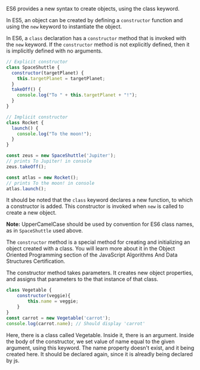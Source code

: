 ES6 provides a new syntax to create objects, using the class keyword.

In ES5, an object can be created by defining a `constructor` function and using the `new` keyword to instantiate the object.

In ES6, a `class` declaration has a `constructor` method that is invoked with the `new` keyword. If the `constructor` method is not explicitly defined, then it is implicitly defined with no arguments.

```js
// Explicit constructor
class SpaceShuttle {
  constructor(targetPlanet) {
    this.targetPlanet = targetPlanet;
  }
  takeOff() {
    console.log("To " + this.targetPlanet + "!");
  }
}

// Implicit constructor 
class Rocket {
  launch() {
    console.log("To the moon!");
  }
}

const zeus = new SpaceShuttle('Jupiter');
// prints To Jupiter! in console
zeus.takeOff();

const atlas = new Rocket();
// prints To the moon! in console
atlas.launch();
```

It should be noted that the `class` keyword declares a new function, to which a constructor is added. This constructor is invoked when `new` is called to create a new object.

**Note:** UpperCamelCase should be used by convention for ES6 class names, as in `SpaceShuttle` used above.

The `constructor` method is a special method for creating and initializing an object created with a class. You will learn more about it in the Object Oriented Programming section of the JavaScript Algorithms And Data Structures Certification.


The constructor method takes parameters. It creates new object properties, and assigns that parameters to the that instance of that class. 
```js
class Vegetable {
	constructor(veggie){
		this.name = veggie;
	}
}
const carrot = new Vegetable('carrot');
console.log(carrot.name); // Should display 'carrot'
```
Here, there is a class called Vegetable. Inside it, there is an argument. Inside the body of the constructor, we set value of name equal to the given argument, using this keyword. The name property doesn't exist, and it being created here. It should be declared again, since it is alreadly being declared by js. 
